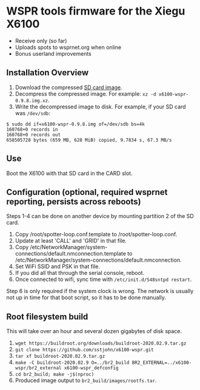 # WSPR tools firmware for the Xiegu X6100

* Receive only (so far)
* Uploads spots to wsprnet.org when online
* Bonus userland improvements

## Installation Overview

1. Download the compressed [SD card image](https://github.com/sstjohn/x6100-wspr/releases/download/v0.9.8/x6100-wspr-0.9.8.img.xz). 
2. Decompress the compressed image. For example: `xz -d x6100-wspr-0.9.8.img.xz`.
3. Write the decompressed image to disk. For example, if your SD card was `/dev/sdb`:

```
$ sudo dd if=x6100-wspr-0.9.8.img of=/dev/sdb bs=4k
160768+0 records in
160768+0 records out
658505728 bytes (659 MB, 628 MiB) copied, 9.7834 s, 67.3 MB/s
```

## Use

Boot the X6100 with that SD card in the CARD slot.

## Configuration (optional, required wsprnet reporting, persists across reboots)

Steps 1-4 can be done on another device by mounting partition 2 of the SD card.

1. Copy /root/spotter-loop.conf.template to /root/spotter-loop.conf.
2. Update at least 'CALL' and 'GRID' in that file.
3. Copy /etc/NetworkManager/system-connections/default.nmconnection.template to /etc/NetworkManager/system-connections/default.nmconnection.
4. Set WiFi SSID and PSK in that file.
5. If you did all that through the serial console, reboot.
6. Once connected to wifi, sync time with `/etc/init.d/S48sntpd restart`.

Step 6 is only required if the system clock is wrong. The network is usually not up in time for that boot script, so it has to be done manually.

## Root filesystem build

This will take over an hour and several dozen gigabytes of disk space.

1. `wget https://buildroot.org/downloads/buildroot-2020.02.9.tar.gz`
2. `git clone https://github.com/sstjohn/x6100-wspr.git`
3. `tar xf buildroot-2020.02.9.tar.gz`
4. `make -C buildroot-2020.02.9 O=../br2_build BR2_EXTERNAL=../x6100-wspr/br2_external x6100-wspr_defconfig`
5. `cd br2_build; make -j$(nproc)`
6.  Produced image output to `br2_build/images/rootfs.tar`.

